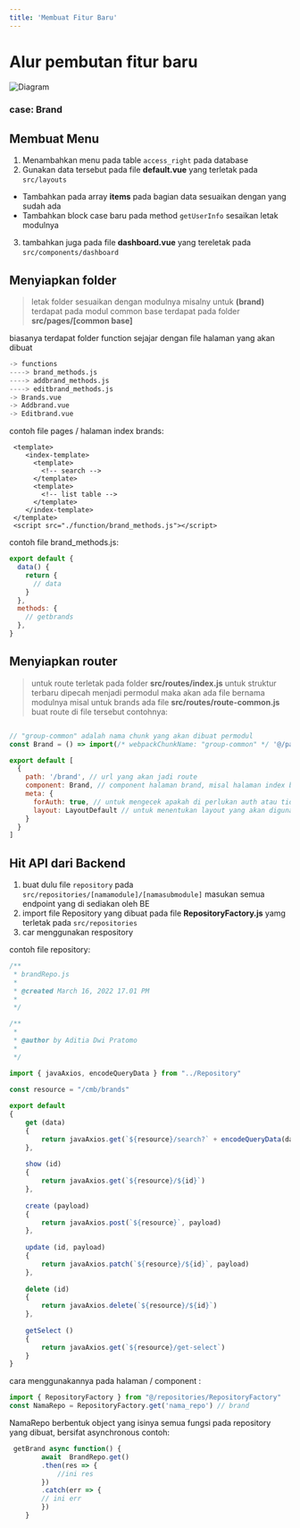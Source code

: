 ```yaml
---
title: 'Membuat Fitur Baru'
---
```


# Alur pembutan fitur baru
![Diagram](diagram.JPEG)
### case: Brand
## Membuat Menu
1. Menambahkan menu pada table `access_right` pada database
2. Gunakan data tersebut pada file **default.vue** yang terletak pada `src/layouts`
- Tambahkan pada array **items** pada bagian data sesuaikan dengan yang sudah ada
- Tambahkan block case baru pada method `getUserInfo` sesaikan letak modulnya
3. tambahkan juga pada file **dashboard.vue** yang tereletak pada `src/components/dashboard`

## Menyiapkan folder 
>letak folder sesuaikan dengan modulnya misalny untuk  **(brand)** terdapat pada modul common base terdapat pada folder **src/pages/[common base]**

biasanya terdapat folder function sejajar dengan file halaman yang akan dibuat

``` Python
-> functions
----> brand_methods.js
----> addbrand_methods.js
----> editbrand_methods.js
-> Brands.vue
-> Addbrand.vue
-> Editbrand.vue
```

contoh file pages / halaman index brands:


``` vue
 <template>
    <index-template>
      <template>
        <!-- search -->
      </template>
      <template>
        <!-- list table -->
      </template>
    </index-template>
 </template>
 <script src="./function/brand_methods.js"></script>
```

contoh file brand_methods.js:
``` javascript
export default {
  data() {
    return {
      // data
    }
  },
  methods: {
    // getbrands
  },
}
```

## Menyiapkan router 
> untuk route terletak pada folder **src/routes/index.js** untuk struktur terbaru dipecah menjadi permodul maka akan ada file bernama modulnya misal untuk brands ada file 
**src/routes/route-common.js**
buat route di file tersebut contohnya: 
```javascript

// "group-common" adalah nama chunk yang akan dibuat permodul
const Brand = () => import(/* webpackChunkName: "group-common" */ '@/pages/common_base/brand/Brand')

export default [
  {
    path: '/brand', // url yang akan jadi route
    component: Brand, // component halaman brand, misal halaman index brands || halaman add brands || halaman edit brands
    meta: {
      forAuth: true, // untuk mengecek apakah di perlukan auth atau tidak
      layout: LayoutDefault // untuk menentukan layout yang akan digunakan
    }
  }
]

```


## Hit API dari Backend
1. buat dulu file `repository` pada `src/repositories/[namamodule]/[namasubmodule]` masukan semua endpoint yang di sediakan oleh BE
2. import file Repository yang dibuat pada file **RepositoryFactory.js** yamg terletak pada `src/repositories`
3. car menggunakan respository 

contoh file repository:
``` javascript
/**
 * brandRepo.js
 *
 * @created March 16, 2022 17.01 PM
 *
 */

/**
 *
 * @author by Aditia Dwi Pratomo
 *
 */

import { javaAxios, encodeQueryData } from "../Repository"

const resource = "/cmb/brands"
 
export default 
{
    get (data) 
    {
        return javaAxios.get(`${resource}/search?` + encodeQueryData(data))
    },
 
    show (id) 
    {
        return javaAxios.get(`${resource}/${id}`)
    },
 
    create (payload) 
    {
        return javaAxios.post(`${resource}`, payload)
    },
 
    update (id, payload) 
    {
        return javaAxios.patch(`${resource}/${id}`, payload)
    },
 
    delete (id) 
    {
        return javaAxios.delete(`${resource}/${id}`)
    },
 
    getSelect () 
    {
        return javaAxios.get(`${resource}/get-select`)
    }
}

```

cara menggunakannya pada halaman / component :

``` javascript
import { RepositoryFactory } from "@/repositories/RepositoryFactory"
const NamaRepo = RepositoryFactory.get('nama_repo') // brand
```


NamaRepo berbentuk object yang isinya semua fungsi pada repository yang dibuat, bersifat asynchronous contoh:

``` javascript
 getBrand async function() {
   		await  BrandRepo.get()
   		.then(res => {
   			//ini res
   		})
   		.catch(err => {
   		// ini err
	    })
	}
```

